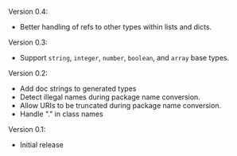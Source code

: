 
Version 0.4:
 - Better handling of refs to other types within lists and dicts.

Version 0.3:
 - Support `string`, `integer`, `number`, `boolean`, and `array` base types.

Version 0.2:
 - Add doc strings to generated types
 - Detect illegal names during package name conversion.
 - Allow URIs to be truncated during package name conversion.
 - Handle "." in class names

Version 0.1:
 - Initial release
